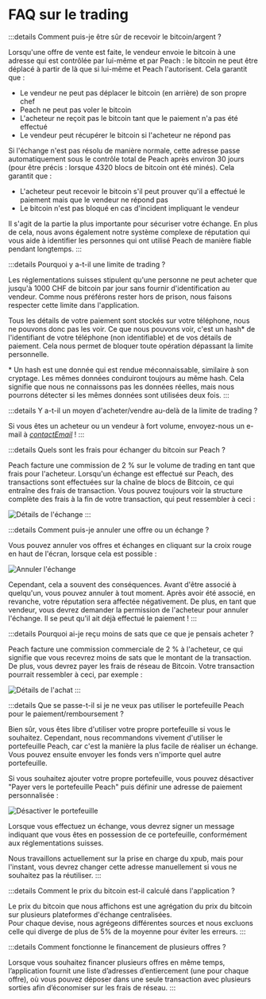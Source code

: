 # FAQ sur le trading

:::details Comment puis-je être sûr de recevoir le bitcoin/argent ?

Lorsqu'une offre de vente est faite, le vendeur envoie le bitcoin à une adresse qui est contrôlée par lui-même et par Peach : le bitcoin ne peut être déplacé à partir de là que si lui-même et Peach l'autorisent. Cela garantit que :

- Le vendeur ne peut pas déplacer le bitcoin (en arrière) de son propre chef
- Peach ne peut pas voler le bitcoin
- L'acheteur ne reçoit pas le bitcoin tant que le paiement n'a pas été effectué
- Le vendeur peut récupérer le bitcoin si l'acheteur ne répond pas

Si l'échange n'est pas résolu de manière normale, cette adresse passe automatiquement sous le contrôle total de Peach après environ 30 jours (pour être précis : lorsque 4320 blocs de bitcoin ont été minés). Cela garantit que :

- L'acheteur peut recevoir le bitcoin s'il peut prouver qu'il a effectué le paiement mais que le vendeur ne répond pas
- Le bitcoin n'est pas bloqué en cas d'incident impliquant le vendeur

Il s'agit de la partie la plus importante pour sécuriser votre échange. En plus de cela, nous avons également notre système complexe de réputation qui vous aide à identifier les personnes qui ont utilisé Peach de manière fiable pendant longtemps.
:::

:::details Pourquoi y a-t-il une limite de trading ?

Les réglementations suisses stipulent qu'une personne ne peut acheter que jusqu'à 1000 CHF de bitcoin par jour sans fournir d'identification au vendeur. Comme nous préférons rester hors de prison, nous faisons respecter cette limite dans l'application.

Tous les détails de votre paiement sont stockés sur votre téléphone, nous ne pouvons donc pas les voir. Ce que nous pouvons voir, c'est un hash\* de l'identifiant de votre téléphone (non identifiable) et de vos détails de paiement. Cela nous permet de bloquer toute opération dépassant la limite personnelle.

\* Un hash est une donnée qui est rendue méconnaissable, similaire à son cryptage. Les mêmes données conduiront toujours au même hash. Cela signifie que nous ne connaissons pas les données réelles, mais nous pourrons détecter si les mêmes données sont utilisées deux fois.
:::

:::details Y a-t-il un moyen d'acheter/vendre au-delà de la limite de trading ?

Si vous êtes un acheteur ou un vendeur à fort volume, envoyez-nous un e-mail à [$contactEmail$](mailto:$contactEmail$) !
:::

:::details Quels sont les frais pour échanger du bitcoin sur Peach ?

Peach facture une commission de 2 % sur le volume de trading en tant que frais pour l'acheteur. Lorsqu'un échange est effectué sur Peach, des transactions sont effectuées sur la chaîne de blocs de Bitcoin, ce qui entraîne des frais de transaction. Vous pouvez toujours voir la structure complète des frais à la fin de votre transaction, qui peut ressembler à ceci :

![Détails de l'échange](/img/faq/trading/TradeBreakdowns.png)
:::

:::details Comment puis-je annuler une offre ou un échange ?

Vous pouvez annuler vos offres et échanges en cliquant sur la croix rouge en haut de l'écran, lorsque cela est possible :

![Annuler l'échange](/img/faq/trading/cancel.png)

Cependant, cela a souvent des conséquences. Avant d'être associé à quelqu'un, vous pouvez annuler à tout moment. Après avoir été associé, en revanche, votre réputation sera affectée négativement. De plus, en tant que vendeur, vous devrez demander la permission de l'acheteur pour annuler l'échange. Il se peut qu'il ait déjà effectué le paiement !
:::

:::details Pourquoi ai-je reçu moins de sats que ce que je pensais acheter ?

Peach facture une commission commerciale de 2 % à l'acheteur, ce qui signifie que vous recevrez moins de sats que le montant de la transaction. De plus, vous devrez payer les frais de réseau de Bitcoin. Votre transaction pourrait ressembler à ceci, par exemple :

![Détails de l'achat](/img/faq/trading/TradeBreakdownBuy.png)
:::

:::details Que se passe-t-il si je ne veux pas utiliser le portefeuille Peach pour le paiement/remboursement ?

Bien sûr, vous êtes libre d'utiliser votre propre portefeuille si vous le souhaitez. Cependant, nous recommandons vivement d'utiliser le portefeuille Peach, car c'est la manière la plus facile de réaliser un échange. Vous pouvez ensuite envoyer les fonds vers n'importe quel autre portefeuille.

Si vous souhaitez ajouter votre propre portefeuille, vous pouvez désactiver "Payer vers le portefeuille Peach" puis définir une adresse de paiement personnalisée :

![Désactiver le portefeuille](/img/faq/trading/disablewallet.png)

Lorsque vous effectuez un échange, vous devrez signer un message indiquant que vous êtes en possession de ce portefeuille, conformément aux réglementations suisses.

Nous travaillons actuellement sur la prise en charge du xpub, mais pour l'instant, vous devrez changer cette adresse manuellement si vous ne souhaitez pas la réutiliser.
:::

:::details Comment le prix du bitcoin est-il calculé dans l'application ?

Le prix du bitcoin que nous affichons est une agrégation du prix du bitcoin sur plusieurs plateformes d'échange centralisées.  
Pour chaque devise, nous agrégeons différentes sources et nous excluons celle qui diverge de plus de 5% de la moyenne pour éviter les erreurs.
:::

:::details Comment fonctionne le financement de plusieurs offres ?

Lorsque vous souhaitez financer plusieurs offres en même temps, l’application fournit une liste d’adresses d’entiercement (une pour chaque offre), où vous pouvez déposer dans une seule transaction avec plusieurs sorties afin d’économiser sur les frais de réseau.
:::
